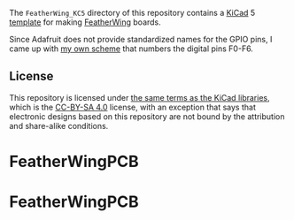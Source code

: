 The `FeatherWing_KC5` directory of this repository contains a
[KiCad][1] 5 [template][4] for making [FeatherWing][2] boards.

Since Adafruit does not provide standardized names for the GPIO pins,
I came up with [my own scheme][3] that numbers the digital pins F0-F6.

## License

This repository is licensed under [the same terms as the KiCad
libraries][9], which is the [CC-BY-SA 4.0][10] license, with an
exception that says that electronic designs based on this repository
are not bound by the attribution and share-alike conditions.

[1]: http://kicad-pcb.org/
[2]: https://learn.adafruit.com/adafruit-feather/feather-specification
[3]: https://funwithsoftware.org/posts/2018-08-31-feather-ascii-art-pinout.html
[4]: http://docs.kicad-pcb.org/5.1.2/en/kicad/kicad.html#project_templates
[9]: https://forum.kicad.info/t/kicad-library-licensing/7856
[10]: https://creativecommons.org/licenses/by-sa/4.0/legalcode
# FeatherWingPCB
# FeatherWingPCB
